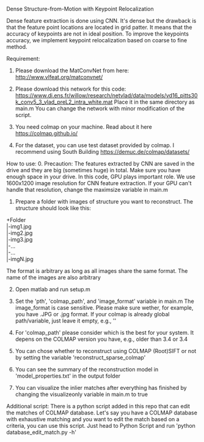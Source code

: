 Dense Structure-from-Motion with Keypoint Relocalization

Dense feature extraction is done using CNN. It's dense but the drawback is that the feature point locations are located in grid patter. It means that the accuracy of keypoints are not in ideal position. To improve the keypoints accuracy, we implement keypoint relocalization based on coarse to fine method.

Requirement:
1. Please download the MatConvNet from here:
http://www.vlfeat.org/matconvnet/
2. Please download this network for this code: https://www.di.ens.fr/willow/research/netvlad/data/models/vd16_pitts30k_conv5_3_vlad_preL2_intra_white.mat
Place it in the same directory as main.m
You can change the network with minor modification of the script.

3. You need colmap on your machine. Read about it here https://colmap.github.io/

4. For the dataset, you can use test dataset provided by colmap. I recommend using South Building https://demuc.de/colmap/datasets/

How to use:
0. Precaution: The features extracted by CNN are saved in the drive and they are big (sometimes huge) in total. Make sure you have enough space in your drive.
In this code, GPU plays important role. We use 1600x1200 image resolution for CNN feature extraction. If your GPU can't handle that resolution, change the maximsize variable in main.m

1. Prepare a folder with images of structure you want to reconstruct. The structure should look like this:

+Folder  
|-img1.jpg  
|-img2.jpg  
|-img3.jpg  
|-...  
|-...  
|-imgN.jpg  

The format is arbitrary as long as all images share the same format. The name of the images are also arbitrary

2. Open matlab and run setup.m

3. Set the 'pth', 'colmap_path', and 'image_format' variable in main.m
The image_format is case sensitive. Please make sure wether, for example, you have .JPG or .jpg format.
If your colmap is already global path/variable, just leave it empty, e.g., ''

4. For 'colmap_path' please consider which is the best for your system. It depens on the COLMAP version you have, e.g., older than 3.4 or 3.4

5. You can chose whether to reconstruct using COLMAP (Root)SIFT or not by setting the variable 'reconstruct_sparse_colmap'

7. You can see the summary of the reconstruction model in 'model_properties.txt' in the output folder

8. You can visualize the inlier matches after everything has finished by changing the visualizeonly variable in main.m to true

Additional script:
There is a python script added in this repo that can edit the matches of COLMAP database. Let's say you have a COLMAP database with exhaustive matching and you want to edit the match based on a criteria, you can use this script. 
Just head to Python Script and run
'python database_edit_match.py -h'
